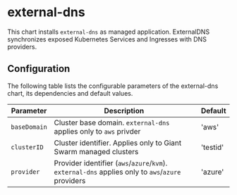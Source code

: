 # external-dns

This chart installs `external-dns` as managed application. ExternalDNS synchronizes exposed Kubernetes Services and Ingresses with DNS providers.


## Configuration

The following table lists the configurable parameters of the external-dns chart, its dependencies and default values.

Parameter | Description | Default
--- | --- | ---
`baseDomain` | Cluster base domain. `external-dns` applies only to `aws` privder | 'aws'
`clusterID` | Cluster identifier. Applies only to Giant Swarm managed clusters | 'testid'
`provider` | Provider identifier (`aws`/`azure`/`kvm`). `external-dns` applies only to `aws`/`azure` providers | 'azure'
